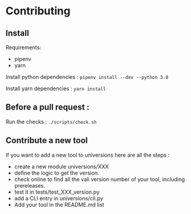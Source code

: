 # Contributing

## Install

Requirements:

- pipenv
- yarn

Install python dependencies :
`pipenv install --dev --python 3.8`

Install yarn dependencies :
`yarn install`

## Before a pull request :

Run the checks :
`./scripts/check.sh`

## Contribute a new tool

If you want to add a new tool to universions here are all the steps :

- create a new module universions/XXX
- define the logic to get the version.
- check online to find all the vali version number of your tool, including prereleases.
- test it in tests/test_XXX_version.py
- add a CLI entry in universions/cli.py
- Add your tool in the README.md list
